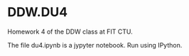 # DDW.DU4
Homework 4 of the DDW class at FIT CTU.

The file du4.ipynb is a jypyter notebook. Run using IPython.
